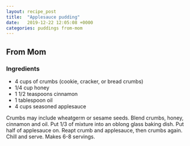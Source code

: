 ```yaml
---
layout: recipe_post
title:  "Applesauce pudding"
date:   2019-12-22 12:05:08 +0000
categories: puddings from-mom
---
```


## From Mom
### Ingredients
* 4 cups of crumbs (cookie, cracker, or bread crumbs)
* 1/4 cup honey
* 1 1/2 teaspoons cinnamon
* 1 tablespoon oil
* 4 cups seasoned applesauce


Crumbs may include wheatgerm or sesame seeds. Blend crumbs, honey, cinnamon and oil. Put 1/3 of mixture into an oblong glass baking dish. Put half of applesauce on. Reapt crumb and applesauce, then crumbs again. Chill and serve. Makes 6-8 servings.
